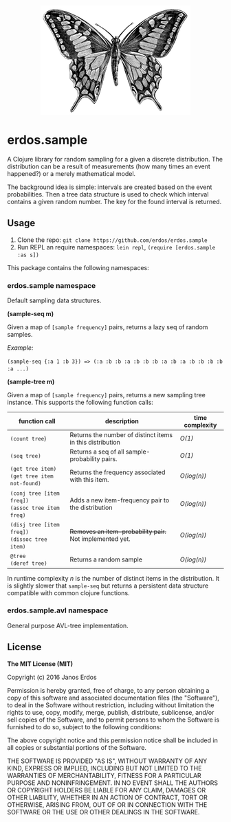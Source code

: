 <p align="center"><img src="https://raw.githubusercontent.com/erdos/erdos.sample/master/doc/logo.png" alt="erdos.stats logo"/></p>


# erdos.sample

A Clojure library for random sampling for a given a discrete distribution. The distribution can be a result of measurements (how many times an event happened?) or a merely mathematical model.

The background idea is simple: intervals are created based on the event probabilities. Then a tree data structure is used to check which interval contains a given random number. The key for the found interval is returned.


## Usage

1. Clone the repo: `git clone https://github.com/erdos/erdos.sample`
2. Run REPL an require namespaces: `lein repl`, `(require [erdos.sample :as s])`

This package contains the following namespaces:

### erdos.sample namespace

Default sampling data structures.

**(sample-seq m)**

Given a map of `[sample frequency]` pairs, returns a lazy seq
of random samples.

*Example:*

`(sample-seq {:a 1 :b 3}) => (:a :b :b :a :b :b :b :a :b :a :b :b :b :b :a ...)`

**(sample-tree m)**

Given a map of `[sample frequency]` pairs, returns a new sampling tree instance. This supports the following function calls:

| function call |   description  | time complexity |
|---------------|----------------|-----------------|
| `(count tree`) | Returns the number of distinct items in this distribution | _O(1)_ |
| `(seq tree)`              | Returns a seq of all sample-probability pairs. | _O(1)_ |
| `(get tree item)` <br/> `(get tree item not-found)`  | Returns the frequency associated with this item. | _O(log(n))_ |
| `(conj tree [item freq])` <br/> `(assoc tree item freq)`   | Adds a new item-frequency pair to the distribution | _O(log(n))_ |
| `(disj tree [item freq])` <br/> `(dissoc tree item)` | ~~Removes an item-probability pair.~~ Not implemented yet. | _O(log(n))_ |
| `@tree` <br/> `(deref tree)` | Returns a random sample | _O(log(n))_ |

In runtime complexity _n_ is the number of distinct items in the distribution. 
It is slightly slower that `sample-seq` but returns a persistent data structure compatible with common clojure functions.

### erdos.sample.avl namespace

General purpose AVL-tree implementation.

## License

__The MIT License (MIT)__

Copyright (c) 2016 Janos Erdos

Permission is hereby granted, free of charge, to any person obtaining a copy of this software and associated documentation files (the "Software"), to deal in the Software without restriction, including without limitation the rights to use, copy, modify, merge, publish, distribute, sublicense, and/or sell copies of the Software, and to permit persons to whom the Software is furnished to do so, subject to the following conditions:

The above copyright notice and this permission notice shall be included in all copies or substantial portions of the Software.

THE SOFTWARE IS PROVIDED "AS IS", WITHOUT WARRANTY OF ANY KIND, EXPRESS OR IMPLIED, INCLUDING BUT NOT LIMITED TO THE WARRANTIES OF MERCHANTABILITY, FITNESS FOR A PARTICULAR PURPOSE AND NONINFRINGEMENT. IN NO EVENT SHALL THE AUTHORS OR COPYRIGHT HOLDERS BE LIABLE FOR ANY CLAIM, DAMAGES OR OTHER LIABILITY, WHETHER IN AN ACTION OF CONTRACT, TORT OR OTHERWISE, ARISING FROM, OUT OF OR IN CONNECTION WITH THE SOFTWARE OR THE USE OR OTHER DEALINGS IN THE SOFTWARE.
